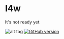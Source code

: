 # l4w
It's not ready yet

![alt tag](https://travis-ci.org/giovannipessiva/l4w.svg?branch=master) [![GitHub version](https://badge.fury.io/gh/giovannipessiva%2Fl4w.svg)](http://badge.fury.io/gh/giovannipessiva%2Fl4w)
